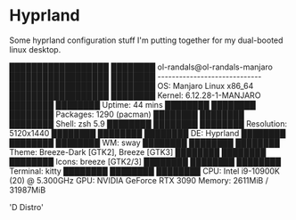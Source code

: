 # Hyprland
Some hyprland configuration stuff I'm putting together for my dual-booted linux desktop.

██████████████████  ████████   ol-randals@ol-randals-manjaro 
██████████████████  ████████   ----------------------------- 
██████████████████  ████████   OS: Manjaro Linux x86_64 
██████████████████  ████████   Kernel: 6.12.28-1-MANJARO 
████████            ████████   Uptime: 44 mins 
████████  ████████  ████████   Packages: 1290 (pacman) 
████████  ████████  ████████   Shell: zsh 5.9 
████████  ████████  ████████   Resolution: 5120x1440 
████████  ████████  ████████   DE: Hyprland 
████████  ████████  ████████   WM: sway 
████████  ████████  ████████   Theme: Breeze-Dark [GTK2], Breeze [GTK3] 
████████  ████████  ████████   Icons: breeze [GTK2/3] 
████████  ████████  ████████   Terminal: kitty 
████████  ████████  ████████   CPU: Intel i9-10900K (20) @ 5.300GHz 
                               GPU: NVIDIA GeForce RTX 3090 
                               Memory: 2611MiB / 31987MiB 

                                                       
                                                       
'D Distro'
